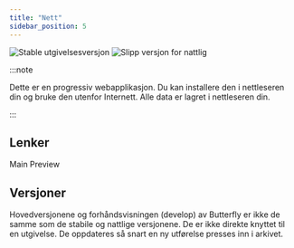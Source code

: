 ```yaml
---
title: "Nett"
sidebar_position: 5
---
```


![Stable utgivelsesversjon](https://img.shields.io/badge/dynamic/yaml?color=c4840d&label=Stable&query=%24.version&url=https%3A%2F%2Fraw.githubusercontent.com%2FLinwoodDev%2Fbutterfly%2Fstable%2Fapp%2Fpubspec.yaml&style=for-the-badge) ![Slipp versjon for nattlig](https://img.shields.io/badge/dynamic/yaml?color=f7d28c&label=Nightly&query=%24.version&url=https%3A%2F%2Fraw.githubusercontent.com%2FLinwoodDev%2Fbutterfly%2Fnightly%2Fapp%2Fpubspec.yaml&style=for-the-badge)

:::note

Dette er en progressiv webapplikasjon. Du kan installere den i nettleseren din og bruke den utenfor Internett. Alle data er lagret i nettleseren din.

:::


## Lenker

<div className="row margin-bottom--lg padding--sm">
<Link className="button button--outline button--info button--lg margin--sm" href="https://web.butterfly.linwood.dev">
  Main
</Link>
<Link className="button button--outline button--danger button--lg margin--sm" href="https://preview.web.butterfly.linwood.dev">
  Preview
</Link>
</div>

## Versjoner

Hovedversjonene og forhåndsvisningen (develop) av Butterfly er ikke de samme som de stabile og nattlige versjonene. De er ikke direkte knyttet til en utgivelse. De oppdateres så snart en ny utførelse presses inn i arkivet.

